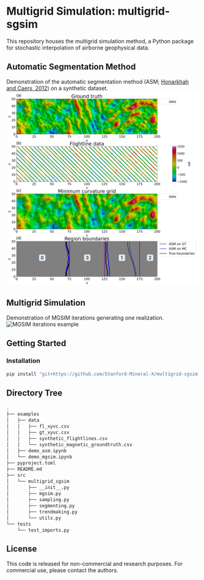 # Multigrid Simulation: multigrid-sgsim
This repository houses the multigrid simulation method, a Python package for stochastic interpolation of airborne geophysical data.

## Automatic Segmentation Method
Demonstration of the automatic segmentation method (ASM; [Honarkhah and Caers, 2012](https://link.springer.com/article/10.1007/s11004-012-9413-6)) on a synthetic dataset.  
![ASM example](figures/asm_synthdata.png)

## Multigrid Simulation
Demonstration of MGSIM iterations generating one realization.
![MGSIM iterations example](figures/mgsim_iterations.png)

## Getting Started
### Installation
```bash
pip install "git+https://github.com/Stanford-Mineral-X/multigrid-sgsim.git@main#egg=multigrid-sgsim"
```
## Directory Tree
```
.
├── examples
│   ├── data
│   │   ├── fl_xyvc.csv
│   │   ├── gt_xyvc.csv
│   │   ├── synthetic_flightlines.csv
│   │   └── synthetic_magnetic_groundtruth.csv
│   ├── demo_asm.ipynb
│   └── demo_mgsim.ipynb
├── pyproject.toml
├── README.md
├── src
│   └── multigrid_sgsim
│       ├── __init__.py
│       ├── mgsim.py
│       ├── sampling.py
│       ├── segmenting.py
│       ├── trendmaking.py
│       └── utils.py
└── tests
    └── test_imports.py
```

## License
This code is released for non-commercial and research purposes. For commercial use, please contact the authors.
